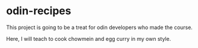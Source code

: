 # odin-recipes

This project is going to be a treat for odin developers who made the course. 

Here, I will teach to cook chowmein and egg curry in my own style. 